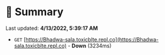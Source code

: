 # 📖 Summary
Last updated: **4/13/2022, 5:39:17 AM**

- `GET` [https://Bhadwa-sala.toxicblte.repl.co](https://Bhadwa-sala.toxicblte.repl.co) - **Down** (3234ms)
